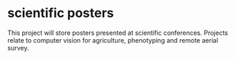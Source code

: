 # scientific posters
This project will store posters presented at scientific conferences. Projects relate to computer vision for agriculture, phenotyping and remote aerial survey.
